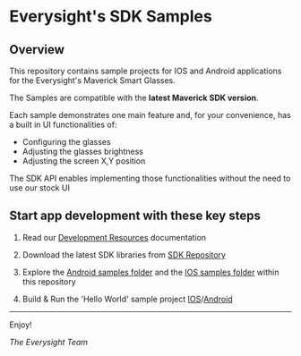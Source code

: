 # Everysight's SDK Samples

## Overview

This repository contains sample projects for IOS and Android applications for the Everysight's Maverick Smart Glasses.

The Samples are compatible with the **latest Maverick SDK version**. 

Each sample demonstrates one main feature and, for your convenience, has a built in UI functionalities of:

- Configuring the glasses
- Adjusting the glasses brightness
- Adjusting the screen X,Y position


The SDK API enables implementing those functionalities without the need to use our stock UI

## Start app development with these key steps

1. Read our [Development Resources](https://everysight.github.io/maverick_docs/) documentation

2. Download the latest SDK libraries from [SDK Repository](https://github.com/everysight-maverick/sdk)

3. Explore the [Android samples folder](./android) and the [IOS samples folder](./ios) within this repository

4. Build & Run the 'Hello World' sample project [IOS](./ios/HelloWorld)/[Android](./android/helloworld)

---

Enjoy!

_The Everysight Team_


